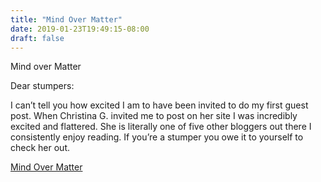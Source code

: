 ```yaml
---
title: "Mind Over Matter"
date: 2019-01-23T19:49:15-08:00
draft: false
---
```


Mind over Matter

Dear stumpers:

I can’t tell you how excited I am to have been invited to do my first guest post. When Christina G. invited me to post on her site I was incredibly excited and flattered. She is literally one of five other bloggers out there I consistently enjoy reading. If you’re a stumper you owe it to yourself to check her out. 

[Mind Over Matter](https://ccorral.blogspot.com/2019/01/mind-over-matter.html)
